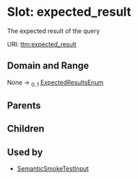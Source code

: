 
# Slot: expected_result


The expected result of the query

URI: [ttm:expected_result](https://w3id.org/TranslatorSRI/TranslatorTestingModel/expected_result)


## Domain and Range

None &#8594;  <sub>0..1</sub> [ExpectedResultsEnum](ExpectedResultsEnum.md)

## Parents


## Children


## Used by

 * [SemanticSmokeTestInput](SemanticSmokeTestInput.md)
